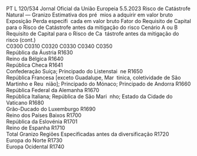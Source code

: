 PT  L 120/534 Jornal Oficial da União Europeia 5.5.2023
 Risco de Catástrofe Natural — Granizo  Estimativa dos pré ­
mios a adquirir em 
valor bruto  Exposição  Perda especifi ­
cada em valor 
bruto  Fator do Requisito 
de Capital para o 
Risco de Catástrofe 
antes da mitigação 
do risco  Cenário A ou 
B Requisito de Capital 
para o Risco de Ca ­
tástrofe antes da 
mitigação do risco  (cont.)  
C0300  C0310  C0320  C0330  C0340  C0350  
República da Áustria  R1630  
Reino da Bélgica  R1640  
República Checa  R1641  
Confederação Suíça; Principado do Listenstai ­
ne  R1650  
República Francesa [exceto Guadalupe, Mar ­
tinica, coletividade de São Martinho e Reu ­
nião]; Principado do Mónaco; Principado de 
Andorra  R1660  
República Federal da Alemanha  R1670  
República Italiana; República de São Mari ­
nho; Estado da Cidade do Vaticano  R1680  
Grão-Ducado do Luxemburgo  R1690  
Reino dos Países Baixos  R1700  
República da Eslovénia  R1701  
Reino de Espanha  R1710  
Total Granizo Regiões Especificadas antes 
da diversificação  R1720  
Europa do Norte  R1730  
Europa Ocidental  R1740